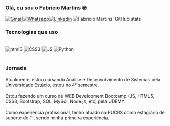 ### Olá, eu sou o Fabrício Martins 🤓

[![Gmail](https://img.shields.io/badge/Gmail-D14836?style=for-the-badge&logo=gmail&logoColor=white)](https://mail.google.com/mail/u/0/#inbox?compose=GTvVlcRwRfBmdMzKqVDBFdSDXzPFDPBqHrcPbCBmhsjXjbHJgKmHrmQLlXRrBPjfmQQCXnjCgJSnL)[![Whatsapp](https://img.shields.io/badge/WhatsApp-25D366?style=for-the-badge&logo=whatsapp&logoColor=white)](https://wa.me/5551981758861)[![Linkedin](https://img.shields.io/badge/LinkedIn-0077B5?style=for-the-badge&logo=linkedin&logoColor=white)](https://www.linkedin.com/feed/)
![Fabrício Martins' GitHub stats](https://github-readme-stats.vercel.app/api?username=Fabricio9227&show_icons=true&theme=radical)


### Tecnologias que uso 

<div style="display: inline_block"><br/>
    <img align="center" alt="html3" src="https://img.shields.io/badge/HTML5-E34F26?style=for-the-badge&logo=html5&logoColor=white" />
    <img align="center" alt="CSS3" src="https://img.shields.io/badge/CSS3-1572B6?style=for-the-badge&logo=css3&logoColor=white" />
    <img align="center" alt="JS" src="https://img.shields.io/badge/JavaScript-F7DF1E?style=for-the-badge&logo=javascript&logoColor=black" />
    <img align="center" alt="Python" src="https://img.shields.io/badge/Python-14354C?style=for-the-badge&logo=python&logoColor=white" />
</div><br/>

### Jornada

 <div> Atualmente, estou cursando Análise e Desenvolvimento de Sistemas pela Universidade Estácio, estou no 4° semestre. </div> 
 <br/>
 <div> Estou fazendo um curso de WEB Development Bootcamp (JS, HTML5, CSS3, Bootstrap, SQL, MySql, Node.js, etc) pela UDEMY. <div/><br/>
  <div> Como experiência profissional, tenho atuado na PUCRS como estagiário de suporte de TI, sendo minha primeira experiência. <div/>

